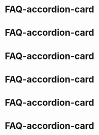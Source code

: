 # FAQ-accordion-card
# FAQ-accordion-card
# FAQ-accordion-card
# FAQ-accordion-card
# FAQ-accordion-card
# FAQ-accordion-card
